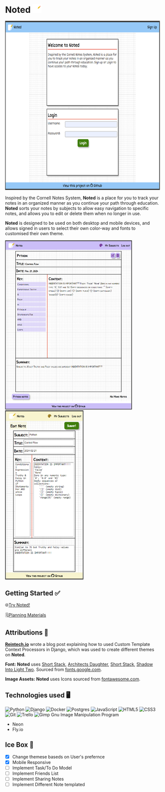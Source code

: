 # Noted <img src="./main_app/static/images/noted-favi.png" alt="Noted Icon" width="30"/>

<img src="./main_app/static/images/noted-home-page.png" alt="Noted Home Page" height="550"/>

Inspired by the Cornell Notes System, **Noted** is a place for you to track your notes in an organized manner as you continue your path through education. **Noted** sorts your notes by subjects to allow easy navigation to specific notes, and allows you to edit or delete them when no longer in use. 

**Noted** is designed to be used on both desktop and mobile devices, and allows signed in users to select their own color-way and fonts to customised their own theme.

<img src="./main_app/static/images/noted-detail-page.png" alt="Noted Home Page" height="550"/><img src="./main_app/static/images/noted-edit-page.png" alt="Noted Home Page" 
height="550"/>


## Getting Started ✅
🌐[Try Noted!](https://noted-ml.fly.dev/) 

🗒️[Planning Materials](https://trello.com/b/m9fyUYR0/michelle-linares-noted)

## Attributions 📣
**[Reintech.io](https://reintech.io/blog/writing-a-custom-template-context-processor-in-django)** wrote a blog post explaining how to used Custom Template Context Processors in Django, which was used to create different themes on **Noted**.

**Font:** 
**Noted** uses [Short Stack](https://fonts.google.com/specimen/Short+Stack), [Architects Daughter](https://fonts.google.com/specimen/Architects+Daughter), [Short Stack](https://fonts.google.com/specimen/Short+Stack),
[Shadow Into Light Two](https://fonts.google.com/specimen/Shadows+Into+Light+Two). Sourced from [fonts.google.com](https://fonts.google.com/).

**Image Assets:** **Noted** uses Icons sourced from [fontawesome.com](https://fontawesome.com/). 

## Technologies used 🖥
![Python](https://img.shields.io/badge/python-3670A0?style=for-the-badge&logo=python&logoColor=ffdd54)
![Django](https://img.shields.io/badge/django-%23092E20.svg?style=for-the-badge&logo=django&logoColor=white)
![Docker](https://img.shields.io/badge/docker-%230db7ed.svg?style=for-the-badge&logo=docker&logoColor=white)
![Postgres](https://img.shields.io/badge/postgres-%23316192.svg?style=for-the-badge&logo=postgresql&logoColor=white)
![JavaScript](https://img.shields.io/badge/javascript-%23323330.svg?style=for-the-badge&logo=javascript&logoColor=%23F7DF1E)
![HTML5](https://img.shields.io/badge/html5-%23E34F26.svg?style=for-the-badge&logo=html5&logoColor=white)
![CSS3](https://img.shields.io/badge/css3-%231572B6.svg?style=for-the-badge&logo=css3&logoColor=white)	
![Git](https://img.shields.io/badge/git-%23F05033.svg?style=for-the-badge&logo=git&logoColor=white)
![Trello](https://img.shields.io/badge/Trello-%23026AA7.svg?style=for-the-badge&logo=Trello&logoColor=white)
![Gimp Gnu Image Manipulation Program](https://img.shields.io/badge/Gimp-657D8B?style=for-the-badge&logo=gimp&logoColor=FFFFFF)

- Neon
- Fly.io

## Ice Box 🧊
- [x] Change themese baseds on User's prefernce
- [x] Mobile Responsive
- [ ] Implement Task/To Do Model 
- [ ] Implement Friends List
- [ ] Implement Sharing Notes
- [ ] Implement Different Note templated